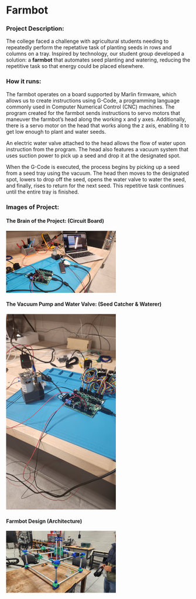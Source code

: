 # Farmbot

### Project Description:
The college faced a challenge with agricultural students needing to repeatedly perform the repetative task of planting seeds in rows and columns on a tray. Inspired by technology, our student group developed a solution: a __farmbot__ that automates seed planting and watering, reducing the repetitive task so that energy could be placed elsewhere. 

### How it runs:
The farmbot operates on a board supported by Marlin firmware, which allows us to create instructions using G-Code, a programming language commonly used in Computer Numerical Control (CNC) machines. The program created for the farmbot sends instructions to servo motors that maneuver the farmbot’s head along the working x and y axes. Additionally, there is a servo motor on the head that works along the z axis, enabling it to get low enough to plant and water seeds.

An electric water valve attached to the head allows the flow of water upon instruction from the program. The head also features a vacuum system that uses suction power to pick up a seed and drop it at the designated spot.

When the G-Code is executed, the process begins by picking up a seed from a seed tray using the vacuum. The head then moves to the designated spot, lowers to drop off the seed, opens the water valve to water the seed, and finally, rises to return for the next seed. This repetitive task continues until the entire tray is finished.

### Images of Project: 

#### The Brain of the Project: (Circuit Board)
<img src="Central_Board.jpg" alt="Basic Calculator User Interface" width="300" />

#### The Vacuum Pump and Water Valve: (Seed Catcher & Waterer)
<img src="Vacuum_Pump.jpg" alt="Basic Calculator User Interface" width="300" />

#### Farmbot Design (Architecture)
<img src="Farmbot_Architecture.jpg" alt="Basic Calculator User Interface" width="300" />


